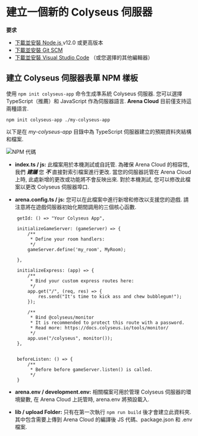 # 建立一個新的 Colyseus 伺服器

**要求**

- [下載並安裝 Node.js ](https://nodejs.org/) v12.0 或更高版本
- [下載並安裝 Git SCM](https://git-scm.com/downloads)
- [下載並安裝 Visual Studio Code](https://code.visualstudio.com/) （或您選擇的其他編輯器）

## 建立 Colyseus 伺服器表單 NPM 樣板

使用 `npm init colyseus-app` 命令生成準系統 Colyseus 伺服器. 您可以選擇 TypeScript（推薦）和 JavaScript 作為伺服器語言. **Arena Cloud** 目前僅支持這兩種語言.

``` npm init colyseus-app ./my-colyseus-app ```

以下是在 *my-colyseus-app* 目錄中為 TypeScript 伺服器建立的預期資料夾結構和檔案.

![NPM 代碼](../../images/new-arena-server-code.jpg)

- **index.ts / js:** 此檔案用於本機測試或自託管. 為確保 Arena Cloud 的相容性, 我們 ***建議*** 您 ***不*** 直接對索引檔案進行更改. 當您的伺服器託管在 Arena Cloud 上時, 此處新增的更改或功能將不會反映出來. 對於本機測試, 您可以修改此檔案以更改 Colyseus 伺服器埠口.

- **arena.config.ts / js:** 您可以在此檔案中進行新增和修改以支援您的遊戲. 請注意將在遊戲伺服器初始化期間調用的三個核心函數.

```
    getId: () => "Your Colyseus App",

    initializeGameServer: (gameServer) => {
        /**
         * Define your room handlers:
         */
        gameServer.define('my_room', MyRoom);

    },

    initializeExpress: (app) => {
        /**
         * Bind your custom express routes here:
         */
        app.get("/", (req, res) => {
            res.send("It's time to kick ass and chew bubblegum!");
        });

        /**
         * Bind @colyseus/monitor
         * It is recommended to protect this route with a password.
         * Read more: https://docs.colyseus.io/tools/monitor/
         */
        app.use("/colyseus", monitor());
    },


    beforeListen: () => {
        /**
         * Before before gameServer.listen() is called.
         */
    }
```

- **arena.env / development.env:** 相關檔案可用於管理 Colyseus 伺服器的環境變數, 在 Arena Cloud 上託管時, arena.env 將預設載入.

- **lib / upload Folder:** 只有在第一次執行 ```npm run build``` 後才會建立此資料夾. 其中包含需要上傳到 Arena Cloud 的編譯後 JS 代碼、package.json 和 .env 檔案.
